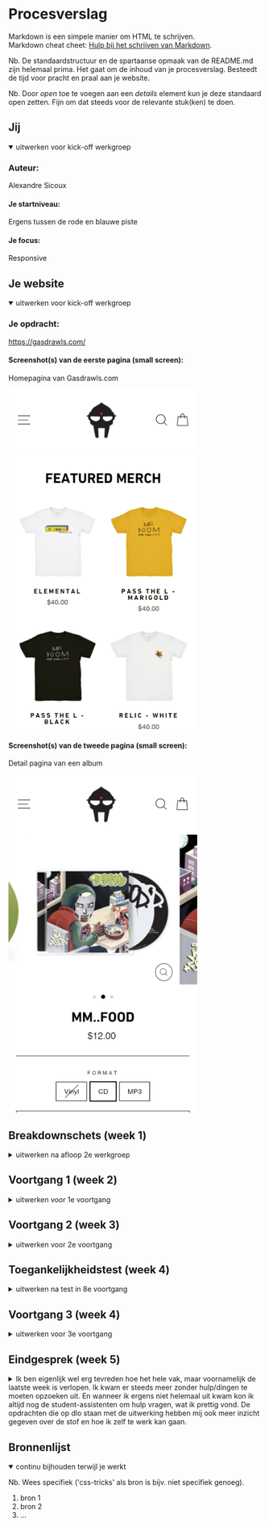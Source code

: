 # Procesverslag
Markdown is een simpele manier om HTML te schrijven.  
Markdown cheat cheet: [Hulp bij het schrijven van Markdown](https://github.com/adam-p/markdown-here/wiki/Markdown-Cheatsheet).

Nb. De standaardstructuur en de spartaanse opmaak van de README.md zijn helemaal prima. Het gaat om de inhoud van je procesverslag. Besteedt de tijd voor pracht en praal aan je website.

Nb. Door *open* toe te voegen aan een *details* element kun je deze standaard open zetten. Fijn om dat steeds voor de relevante stuk(ken) te doen.





## Jij

<details open>
<summary>uitwerken voor kick-off werkgroep</summary>

### Auteur:
Alexandre Sicoux				

#### Je startniveau:
Ergens tussen de rode en blauwe piste 

#### Je focus:
Responsive
 
</details>





## Je website

<details open>
<summary>uitwerken voor kick-off werkgroep</summary>

### Je opdracht:
https://gasdrawls.com/

#### Screenshot(s) van de eerste pagina (small screen): 
Homepagina van Gasdrawls.com

<img src="images/screenshot.homepage.png" width="375px" alt="homepage gasdrawls">

#### Screenshot(s) van de tweede pagina (small screen):
Detail pagina van een album

<img src="images/screenshot.detailpagina.png" width="375px" alt="detailpagina mm..food">
 
</details>





## Breakdownschets (week 1)

<details>
<summary>uitwerken na afloop 2e werkgroep</summary>

### de hele pagina: 
<img src="images/breakdown-homepagina-01.png" width="375px" alt="breakdown van de hele pagina met details">

### 2e pagina : 
<img src="images/breakdown-detailpagina.png" width="375px" alt="breakdown van detailpagina">

### dynamisch deel (menu): 
<img src="images/dynamisch-deel.png" width="375px" alt="breakdown van menu">

</details>





## Voortgang 1 (week 2)

<details>
<summary>uitwerken voor 1e voortgang</summary>

### Stand van zaken
hier dit ging goed & dit was lastig (neem ook screenshots op van delen van je website en code)
Het opstellen van de html die ik had gemaakt aan de hand van de breakdownschets ging goed. Ook 
is het gelukt om al wat basic styling toe te voegen, bijvoorbeeld het toevoegen van het lettertype
en het positioneren van de producten (featured merch & featured music) mbv flex-wrap: wrap;. 

### Verslag van meeting
hier na afloop snel de uitkomsten van de meeting vastleggen

- html is goed opgebouwd
- voor het uitleggen van een svg krijg je ophoging
- header: aline items center, span op de shopping- en search-icon, 
- toch de grootste images gebruiken, en deze dan verkleinen. 
- geen position absolute in de header gebruiken
- flex-gap op container of grid gebruiken voor ruimte tussen de 
 verschillende producten. 
- header position fixed voor gebruiken. 

</details>

## Voortgang 2 (week 3)

<details>
<summary>uitwerken voor 2e voortgang</summary>

### Stand van zaken
hier dit ging goed & dit was lastig (neem ook screenshots op van delen van je website en code)
 
Ik heb deze week veel geprobeerd te doen en het ging niet altijd even goed, ik heb geprobeerd een 
hamburger menu te maken en met de tuturial van dlo kwam ik er nog niet helemaal uit. Na wat hulp van
de student-assistent en de docent ben ik er wel uitgekomen. 
 
<img src="images/hamburger-menu-voortgang.png" width="375px" alt="hamburger menu uitgeklapt">
<img src="images/code-hamburger-menu.png" width="375px" alt="code hamburger menu html & css">
<img src="images/hamburger-menu-java.png" width="375px" alt="hamburger menu java">

### Punten waar ik feedback op zou willen/vragen over heb
                                                        
- Het plaatsen van de mask afbeelding in de header
- Hoe ik het moet doen met het vervangen van de iframes met afbeeldingen, verschillende afbeeldingen
  voor verschillende groottes van het scherm misschien? Met behulp van media queries? 
- Fixed header position lukt niet zonder alles van plek te veranderen.
                                                              
### Verslag van meeting
hier na afloop snel de uitkomsten van de meeting vastleggen

- div om de icons van shopping en search veranderen in een ul
- source set op de img, meerdere images voor verschillende groottes
- align self of transform op de mask om deze in het midden te positioneren
- 2e pagina niet vergeten
- op het laatst nog opschonen waar nodig
 

</details>


## Toegankelijkheidstest (week 4)

<details>
<summary>uitwerken na test in 8e voortgang</summary>

### Bevindingen
Lijst met je bevindingen die in de test naar voren kwamen:
 - wanneer je op buttons zoals het hamburgermenu (oftewel buttons zonder tekst) klikt weet je niet wat voor button het is 
   bij het gebruik van een screenreader
 - De focus tijdens het tabben is vaak nog niet helemaal duidelijk, voornamelijk bij de 
   'view all' button niet. 
 - Wanneer je begint te tabben op de pagina tab je ook naar de links in het hamburgermenu wanneer deze niet zichtbaar is.

#### Tab op buttons zonder tekst 
wanneer je op buttons zoals het hamburgermenu klikt weet je niet wat voor button het is 
bij het gebruik van een screenreader

Hoe het opgelost kan worden: 
met behulp van 'aria-label' kan je elementen een tekst meegeven die screenreaders gebruiken 
om het element te beschrijven.  

#### Focus niet altijd duidelijk 
De focus tijdens het tabben is vaak nog niet helemaal duidelijk, voornamelijk bij de 
'view all' button niet. 

Hoe het opgelost kan worden:
in de css moet ik nog even een aantal elementen een goede styling geven voor de :focus, 
de focus moet zodanig anders zijn van de default state dat het duidelijk te zien is wanneer
er op het element getabbed wordt. 
hieronder is het momentele verschil tussen de default- en focus-state te zien:
 
<img src="images/before-focus-button.png" width="150px" alt="button before focus">
<img src="images/after-focus-button2.png" width="150px" alt="button after focus">


#### tabben naar links in het hamburgermenu wanneer deze niet zichtbaar zijn. 
Wanneer je begint te tabben op de pagina tab je ook naar de links in het hamburgermenu wanneer deze niet zichtbaar is.

Hoe het opgelost kan worden:
Ik heb hier kort even met de docent over gehad en eigenlijk moet dit helemaal niet opgelost worden, blinden willen namelijk
wel de links in de navigatie weten. Als dit toch zou moeten worden opgelosten worden dan is dit mogelijk met 'tab-index'.

</details>


## Voortgang 3 (week 4)

<details>
 
<summary>uitwerken voor 3e voortgang</summary>

### Stand van zaken
Ik heb deze week weer veel progressie gemaakt, wel liep ik tegen een aantal obstakels aan. Gelukkig heeft de student-assistent 
mij weer goed verder kunnen helpen. 

Dit ging er goed:
- het gebruiken van het picture element in combinatie met srcset en img om verschillende foto's te hebben voor verschillende 
 schermgroottes. 
 Daarvoor hieronder de code:
 <img src="images/code-picture-srcset.png" width="250px" alt="code picture srcset">

 Dit ging er lastiger:
- het goed positioneren van foto met hiernaast de rest van de content/beschrijving van het product. En dat de rest van de content bij 
  verkleining van het scherm ook onder de foto terecht komt. 
  Het resultaat wat ik samen met wat hulp van de student-assistent heb bereikt is hieronder te zie:
 
  <img src="images/detailpagina-ss-progress.png" width="250px" alt="detailpagina grid">
 
  Dit ga ik toch nog moeten veranderen, momenteel maak ik namelijk gebruik van dit als code voor de grid : 'grid-template-columns: repeat(auto-fit, minmax(30em, 1fr));'
  alleen dan kan ik niet nog de columns individueel groter of kleiner maken, wat ik dus ga doen is dit vervangen met media queries. Op deze manier zou het wel moeten 
  lukken.
- Ook heb ik het probleem dat mijn ordered list op een klein scherm de nummers niet toont. Ik denk dat dit simpelweg op te lossen is door een margin of padding left toe 
  te voegen, maar di weet ik nog niet zeker. Ik heb namelijk nog niet de mogelijkheid gekregen om dit element te stylen.
 
- het centreren van de neppe Youtube players wanneer deze in 1 column zijn was mij ook niet gelukt. Uiteindelijk bleek de oplossing toch erg simpel namelijk alleen maar 
  de lijn code 'place-self: center;'
 



### Verslag van meeting
hier na afloop snel de uitkomsten van de meeting vastleggen

- Het centreren van de mask in de header kan je doen door de button van het hamburgermenu een beetje margin-right te geven.
- Dat het niet goed werkt op iphone 5/se grootte komt door de code 'grid-template-columns: repeat(auto-fit, minmax(10em, 1fr));' , dit is op te lossen door 
  media queries te gebruiken. -> media query(1px 1fr) en dan op 320px breedte (grootte vh scherm) aanpassen naar 10em 1fr.
- Aria-labels gebruiken voor de svg, kijken naar artikel: https://css-tricks.com/accessible-svgs/
- De grid-template-columns: repeat(auto-fit, minmax(30em, 1fr)); op de detailpagina vervangen met een media query dan werkt de img wel normaal en kan je ook 
  de img meer ruimte geven ten opzichte van de tekst die hiernaast moet komen te staan.
- Nog even goed het beoordelingsformulier bekijken om te kijken of ik iets heb gemist.
- Niet vergeten dat ik ophoging kan krijgen als ik svg's kan uitleggen. 

</details>





## Eindgesprek (week 5)

<details>
<summary> Ik ben eigenlijk wel erg tevreden hoe het hele vak, maar voornamelijk de laatste week is verlopen. Ik kwam er steeds meer zonder hulp/dingen te moeten
opzoeken uit. En wanneer ik ergens niet helemaal uit kwam kon ik altijd nog de student-assistenten om hulp vragen, wat ik prettig vond. De opdrachten die op dlo
staan met de uitwerking hebben mij ook meer inzicht gegeven over de stof en hoe ik zelf te werk kan gaan. 
 </summary>

### Stand van zaken
Er zijn een aantal dingen geweest waar ik kort mee vast liep, gelukkig is alles uiteindelijk wel gelut hieronder is hier een korte opsomming van gemaakt.
- Het goed opmaken van de scrollbar op de detailpagina. Ik had eerst een regel code waarmee ik probeerde de gehele scrollbar mbv flex-box op groot scherm te 
 centreren. Het probleem hiermee was alleen dat als ik terug ging naar een klein scherm dat de scrollbar dan in het midden zou beginnen en dat hierdoor niet 
 alle elementen zichtbaar zouden zijn, zelfs wanneer je naar links of rechts scrolled. De oplossing was dus zo simpel als 'justify-content: center;' te verwijderen.
 <img src="images/scrollbar-code.png" width="600px" alt="scrollbar met bijhorende code">
 
- Het vastzetten van album cover foto op de detailpagina. Ik wist in dit geval wel al met welke tools ik alles kon oplossen maar toch lukte het niet helemaal. 
 Ik was van plan de section (laten we deze 'section 1' noemen) waarin de img zich bevond position: sticky; mee te geven. Op deze manier wilde ik er voor zorgen dat de img steeds in beeld bleef tijdens het scrollen en daarna samen met de content uit de parent van section 1 weer samen weg te scrollen is. Dit idee leed tot een aantal problemen, zo plaatsde de afbeelding zich boven de header en bleek het dat ik niet 'section 1' moest selecteren maar de img zelf. Samen met Juul Vrasdonk ben ik er wel goed uitgekomen. Samen zijn we er achter gekomen welk element we position sticky moesten geven en de oplossing voor dat de afbeelding zich boven de header plaatsde wist ik al. Dit is uiteraad te fixen met z-index. 
 <img src="images/sticky-code.png" width="600px" alt="img met position sticky en de bijbehorende code">

- Ik had voor deze week nog geen media qeury gebruikt. Ik dacht dat het allemaal erg lastig zou zijn, maar ik vond het juist duidelijk en goed gaan. Ik heb er ook veel    gebruik van kunnen maken. 
 
- Ook heb ik weer gebruik gemaakt van picture en source dit heb ik gebruikt voor de afbeeldingen in de scrollbar. Zo zijn de afbeeldingen zowel op desktop als op mobile de juiste grootte. 
 
- Ik had voorheen in het algemeen nog wel een beetje moeite met de juiste selectors kiezen, deze week vond ik dit heel snel gaan en had ik in één keer vaak al het juiste element geselecteerd zonder gebruik te maken van classes. Hier was ik wel blij mee.
 
- Ik heb deze week ook nogmaals gechecked of alles toegankelijk was en naar mijn mening is dat het wel. Ik heb niet echt de states gestyled aangezien ik de keuze heb gemaakt voor de responsive kant, ondanks dat heb ik er wel rekening mee gehouden dat alles toegankelijk bleef. Zo heb ik hier en daar bv aria-hidden='true' en aria-label='...'
 
### Screenshot(s)

hier screenshots van mijn eindresultaat voor desktop-scherm

 <img src="images/homepage-fullscreen.png" alt="foto van het volledige scherm van de homepagina op desktop formaat">
 <img src="images/detailpagina-fullscreen.png" alt="foto van het volledige scherm van de detailpagina op desktop formaat">
 
hier screenshots van mijn eindresultaat voor mobiel-scherm
 
 <img src="images/homepage-mobile.png" alt="foto van het volledige scherm van de homepagina op mobiel formaat">
 <img src="images/detailpagina-mobile.png" alt="foto van het volledige scherm van de detailpagina op mobiel formaat">
 
 
</details>





## Bronnenlijst

<details open>
<summary>continu bijhouden terwijl je werkt</summary>

Nb. Wees specifiek ('css-tricks' als bron is bijv. niet specifiek genoeg).

1. bron 1
2. bron 2
3. ...

</details>
